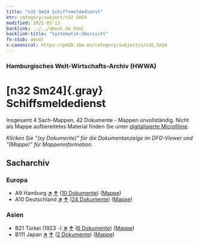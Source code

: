 ```yaml
---
title: "n32 Sm24 Schiffsmeldedienst"
etr: category/subject/n32 Sm24
modified: 2021-03-13
backlink: ../../about.de.html
backlink-title: "Systematik-Übersicht"
fn-stub: about
x-canonical: https://pm20.zbw.eu/category/subject/s/n32_Sm24
---
```


### Hamburgisches Welt-Wirtschafts-Archiv (HWWA)
# [n32 Sm24]{.gray}&#8201; Schiffsmeldedienst&#160; 




Insgesamt 4 Sach-Mappen, 42 Dokumente - Mappen unvollständig.
Nicht als Mappe aufbereitetes Material finden Sie unter [digitalisierte Microfilme](/film/h1_sh.de.html).

_Klicken Sie "(xy Dokumente)" für die Dokumentanzeige im DFG-Viewer und "(Mappe)" für Mappeninformation._

## Sacharchiv




### Europa

- A9 Hamburg [**&nearr;**](../../../geo/i/140905/about.de.html "Hamburg (alle Mappen)") [**&uarr;**](../../../geo/about.de.html#A9 "Ländersystematik") (<a href="https://pm20.zbw.eu/dfgview/sh/140905,145597" title="über: Hamburg : Schiffsmeldedienst" target="_blank">10 Dokumente</a>) ([Mappe](../../../../folder/sh/1409xx/140905/1455xx/145597/about.de.html))
- A10 Deutschland [**&nearr;**](../../../geo/i/126128/about.de.html "Deutschland (alle Mappen)") [**&uarr;**](../../../geo/about.de.html#A10 "Ländersystematik") (<a href="https://pm20.zbw.eu/dfgview/sh/126128,145597" title="über: Deutschland : Schiffsmeldedienst" target="_blank">24 Dokumente</a>) ([Mappe](../../../../folder/sh/1261xx/126128/1455xx/145597/about.de.html))

### Asien

- B21 Türkei (1923 -) [**&nearr;**](../../../geo/i/141111/about.de.html "Türkei (1923 -) (alle Mappen)") [**&uarr;**](../../../geo/about.de.html#B21 "Ländersystematik") (<a href="https://pm20.zbw.eu/dfgview/sh/141111,145597" title="über: Türkei (1923 -) : Schiffsmeldedienst" target="_blank">6 Dokumente</a>) ([Mappe](../../../../folder/sh/1411xx/141111/1455xx/145597/about.de.html))
- B111 Japan [**&nearr;**](../../../geo/i/141272/about.de.html "Japan (alle Mappen)") [**&uarr;**](../../../geo/about.de.html#B111 "Ländersystematik") (<a href="https://pm20.zbw.eu/dfgview/sh/141272,145597" title="über: Japan : Schiffsmeldedienst" target="_blank">2 Dokumente</a>) ([Mappe](../../../../folder/sh/1412xx/141272/1455xx/145597/about.de.html))


